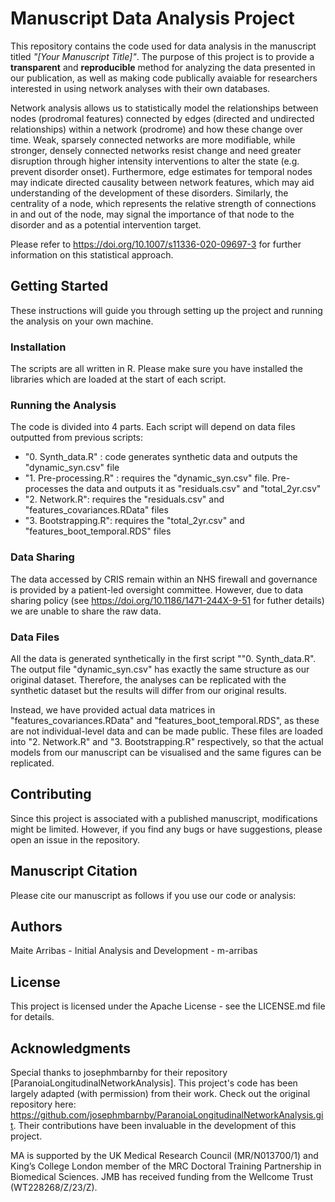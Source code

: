 # Manuscript Data Analysis Project
This repository contains the code used for data analysis in the manuscript titled *"[Your Manuscript Title]"*. The purpose of this project is to provide a **transparent** and **reproducible** method for analyzing the data presented in our publication, as well as making code publically avaiable for researchers interested in using network analyses with their own databases.

Network analysis allows us to statistically model the relationships between nodes (prodromal features) connected by edges (directed and undirected relationships) within a network (prodrome) and how these change over time. Weak, sparsely connected networks are more modifiable, while stronger, densely connected networks resist change and need greater disruption through higher intensity interventions to alter the state (e.g. prevent disorder onset). Furthermore, edge estimates for temporal nodes may indicate directed causality between network features, which may aid understanding of the development of these disorders. Similarly, the centrality of a node, which represents the relative strength of connections in and out of the node, may signal the importance of that node to the disorder and as a potential intervention target.

Please refer to https://doi.org/10.1007/s11336-020-09697-3 for further information on this statistical approach. 

## Getting Started
These instructions will guide you through setting up the project and running the analysis on your own machine.

### Installation
The scripts are all written in R. Please make sure you have installed the libraries which are loaded at the start of each script. 

### Running the Analysis
The code is divided into 4 parts. Each script will depend on data files outputted from previous scripts:

- "0. Synth_data.R" : code generates synthetic data and outputs the "dynamic_syn.csv" file
- "1. Pre-processing.R" : requires the "dynamic_syn.csv" file. Pre-processes the data and outputs it as "residuals.csv" and "total_2yr.csv"
- "2. Network.R": requires the "residuals.csv" and "features_covariances.RData" files
- "3. Bootstrapping.R": requires the "total_2yr.csv" and "features_boot_temporal.RDS" files

### Data Sharing
The data accessed by CRIS remain within an NHS firewall and governance is provided by a patient-led oversight committee. However, due to data sharing policy (see https://doi.org/10.1186/1471-244X-9-51 for futher details) we are unable to share the raw data. 

### Data Files
All the data is generated synthetically in the first script ""0. Synth_data.R". The output file "dynamic_syn.csv" has exactly the same structure as our original dataset. 
Therefore, the analyses can be replicated with the synthetic dataset but the results will differ from our original results. 

Instead, we have provided actual data matrices in "features_covariances.RData" and "features_boot_temporal.RDS", as these are not individual-level data and can be made public. These files are loaded into "2. Network.R" and "3. Bootstrapping.R" respectively, so that the actual models from our manuscript can be visualised and the same figures can be replicated. 

## Contributing
Since this project is associated with a published manuscript, modifications might be limited. However, if you find any bugs or have suggestions, please open an issue in the repository.

## Manuscript Citation
Please cite our manuscript as follows if you use our code or analysis:

## Authors
Maite Arribas - Initial Analysis and Development - m-arribas

## License
This project is licensed under the Apache License - see the LICENSE.md file for details.

## Acknowledgments
Special thanks to josephmbarnby for their repository [ParanoiaLongitudinalNetworkAnalysis]. This project's code has been largely adapted (with permission) from their work. Check out the original repository here: https://github.com/josephmbarnby/ParanoiaLongitudinalNetworkAnalysis.git. Their contributions have been invaluable in the development of this project.

MA is supported by the UK Medical Research Council (MR/N013700/1) and King’s College London member of the MRC Doctoral Training Partnership in Biomedical Sciences. JMB has received funding from the Wellcome Trust (WT228268/Z/23/Z). 

